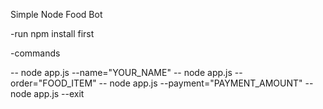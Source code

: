 Simple Node Food Bot

-run npm install first

-commands 

-- node app.js --name="YOUR_NAME"
-- node app.js --order="FOOD_ITEM"
-- node app.js --payment="PAYMENT_AMOUNT"
-- node app.js --exit